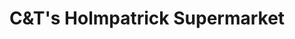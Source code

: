 ---
title: "C&T's Holmpatrick Supermarket"
url: /skerries/candts-holmpatrick-supermarket/
shop: supermarket
---